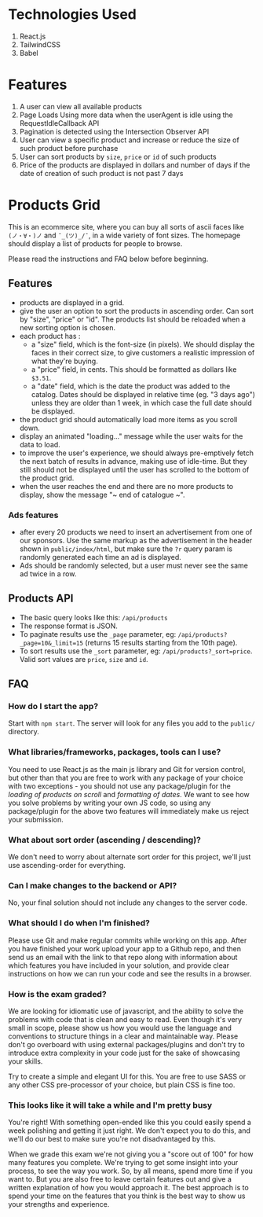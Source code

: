 # Technologies Used

1. React.js
2. TailwindCSS
3. Babel

# Features

1. A user can view all available products
2. Page Loads Using more data when the userAgent is idle using the RequestIdleCallback API
3. Pagination is detected using the Intersection Observer API
4. User can view a specific product and increase or reduce the size of such product before purchase
5. User can sort products by `size`, `price` or `id` of such products
6. Price of the products are displayed in dollars and number of days if the date of creation of such product is not past 7 days





# Products Grid

This is an ecommerce site, where you can buy all sorts of ascii faces like `(ノ・∀・)ノ` and `¯_(ツ)_/¯`, in a wide variety of font sizes. The homepage should display a list of products for people to browse.

Please read the instructions and FAQ below before beginning.

## Features

-   products are displayed in a grid.
-   give the user an option to sort the products in ascending order. Can sort by "size", "price" or "id". The products list should be reloaded when a new sorting option is chosen.
-   each product has :
    -   a "size" field, which is the font-size (in pixels). We should display the faces in their correct size, to give customers a realistic impression of what they're buying.
    -   a "price" field, in cents. This should be formatted as dollars like `$3.51`.
    -   a "date" field, which is the date the product was added to the catalog. Dates should be displayed in relative time (eg. "3 days ago") unless they are older than 1 week, in which case the full date should be displayed.
-   the product grid should automatically load more items as you scroll down.
-   display an animated "loading..." message while the user waits for the data to load.
-   to improve the user's experience, we should always pre-emptively fetch the next batch of results in advance, making use of idle-time. But they still should not be displayed until the user has scrolled to the bottom of the product grid.
-   when the user reaches the end and there are no more products to display, show the message "~ end of catalogue ~".

### Ads features

-   after every 20 products we need to insert an advertisement from one of our sponsors. Use the same markup as the advertisement in the header shown in `public/index/html`, but make sure the `?r` query param is randomly generated each time an ad is displayed.
-   Ads should be randomly selected, but a user must never see the same ad twice in a row.

## Products API

-   The basic query looks like this: `/api/products`
-   The response format is JSON.
-   To paginate results use the `_page` parameter, eg: `/api/products?_page=10&_limit=15` (returns 15 results starting from the 10th page).
-   To sort results use the `_sort` parameter, eg: `/api/products?_sort=price`. Valid sort values are `price`, `size` and `id`.

## FAQ

### How do I start the app?

Start with `npm start`. The server will look for any files you add to the `public/` directory.

### What libraries/frameworks, packages, tools can I use?

You need to use React.js as the main js library and Git for version control, but other than that you are free to work with any package of your choice with two exceptions - you should not use any package/plugin for the _loading of products on scroll_ and _formatting of dates_. We want to see how you solve problems by writing your own JS code, so using any package/plugin for the above two features will immediately make us reject your submission.

### What about sort order (ascending / descending)?

We don't need to worry about alternate sort order for this project, we'll just use ascending-order for everything.

### Can I make changes to the backend or API?

No, your final solution should not include any changes to the server code.

### What should I do when I'm finished?

Please use Git and make regular commits while working on this app. After you have finished your work upload your app to a Github repo, and then send us an email with the link to that repo along with information about which features you have included in your solution, and provide clear instructions on how we can run your code and see the results in a browser.

### How is the exam graded?

We are looking for idiomatic use of javascript, and the ability to solve the problems with code that is clean and easy to read. Even though it's very small in scope, please show us how you would use the language and conventions to structure things in a clear and maintainable way. Please don't go overboard with using external packages/plugins and don't try to introduce extra complexity in your code just for the sake of showcasing your skills.

Try to create a simple and elegant UI for this. You are free to use SASS or any other CSS pre-processor of your choice, but plain CSS is fine too.

### This looks like it will take a while and I'm pretty busy

You're right! With something open-ended like this you could easily spend a week polishing and getting it just right. We don't expect you to do this, and we'll do our best to make sure you're not disadvantaged by this.

When we grade this exam we're not giving you a "score out of 100" for how many features you complete. We're trying to get some insight into your process, to see the way you work. So, by all means, spend more time if you want to. But you are also free to leave certain features out and give a written explanation of how you would approach it. The best approach is to spend your time on the features that you think is the best way to show us your strengths and experience.
